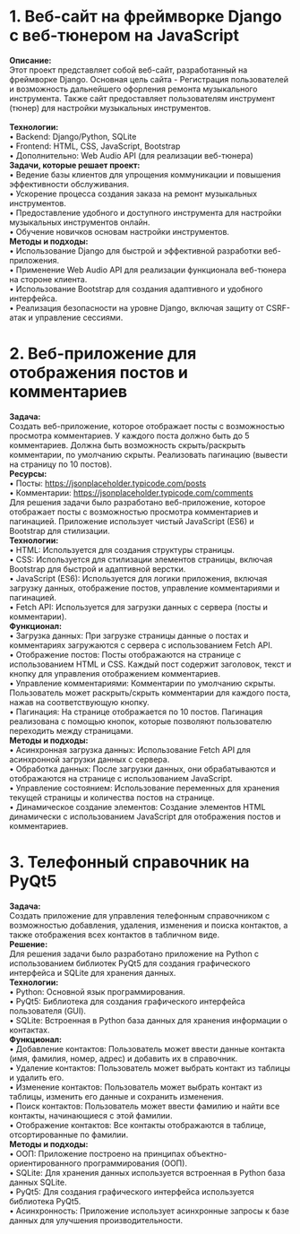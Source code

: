 # 1. Веб-сайт на фреймворке Django с веб-тюнером на JavaScript
<b>Описание:</b><br>
Этот проект представляет собой веб-сайт, разработанный на фреймворке Django. Основная цель сайта - Регистрация пользователей и возможность дальнейшего офорления ремонта музыкального инструмента. Также сайт предоставляет пользователям инструмент (тюнер) для настройки музыкальных инструментов.<br><br>
<b>Технологии:</b><br>
  •	Backend: Django/Python, SQLite<br>
  •	Frontend: HTML, CSS, JavaScript, Bootstrap<br>
  •	Дополнительно: Web Audio API (для реализации веб-тюнера)<br>
<b>Задачи, которые решает проект:</b><br>
  • Ведение базы клиентов для упрощения коммуникации и повышения эффективности обслуживания.<br>
  • Ускорение процесса создания заказа на ремонт музыкальных инструментов.<br>
  •	Предоставление удобного и доступного инструмента для настройки музыкальных инструментов онлайн.<br>
  •	Обучение новичков основам настройки инструментов.<br>
<b>Методы и подходы:</b><br>
  •	Использование Django для быстрой и эффективной разработки веб-приложения.<br>
  •	Применение Web Audio API для реализации функционала веб-тюнера на стороне клиента.<br>
  •	Использование Bootstrap для создания адаптивного и удобного интерфейса.<br>
  •	Реализация безопасности на уровне Django, включая защиту от CSRF-атак и управление сессиями.<br>

# 2. Веб-приложение для отображения постов и комментариев
<b>Задача:</b><br>
Создать веб-приложение, которое отображает посты с возможностью просмотра комментариев. У каждого поста должно быть до 5 комментариев. Должна быть возможность скрыть/раскрыть комментарии, по умолчанию скрыты. Реализовать пагинацию (вывести на страницу по 10 постов).<br>
<b>Ресурсы:</b><br>
  •	Посты: https://jsonplaceholder.typicode.com/posts<br>
  •	Комментарии: https://jsonplaceholder.typicode.com/comments<br>
Для решения задачи было разработано веб-приложение, которое отображает посты с возможностью просмотра комментариев и пагинацией. Приложение использует чистый JavaScript (ES6) и Bootstrap для стилизации.<br>
<b>Технологии:</b><br>
  •	HTML: Используется для создания структуры страницы.<br>
  •	CSS: Используется для стилизации элементов страницы, включая Bootstrap для быстрой и адаптивной верстки.<br>
  •	JavaScript (ES6): Используется для логики приложения, включая загрузку данных, отображение постов, управление комментариями и пагинацией.<br>
  •	Fetch API: Используется для загрузки данных с сервера (посты и комментарии).<br>
<b>Функционал:</b><br>
  •	Загрузка данных: При загрузке страницы данные о постах и комментариях загружаются с сервера с использованием Fetch API.<br>
  •	Отображение постов: Посты отображаются на странице с использованием HTML и CSS. Каждый пост содержит заголовок, текст и кнопку для управления отображением комментариев.<br>
  •	Управление комментариями: Комментарии по умолчанию скрыты. Пользователь может раскрыть/скрыть комментарии для каждого поста, нажав на соответствующую кнопку.<br>
  •	Пагинация: На странице отображается по 10 постов. Пагинация реализована с помощью кнопок, которые позволяют пользователю переходить между страницами.<br>
<b>Методы и подходы:</b><br>
  •	Асинхронная загрузка данных: Использование Fetch API для асинхронной загрузки данных с сервера.<br>
  •	Обработка данных: После загрузки данных, они обрабатываются и отображаются на странице с использованием JavaScript.<br>
  •	Управление состоянием: Использование переменных для хранения текущей страницы и количества постов на странице.<br>
  •	Динамическое создание элементов: Создание элементов HTML динамически с использованием JavaScript для отображения постов и комментариев.<br>

# 3. Телефонный справочник на PyQt5
<b>Задача:</b><br>
Создать приложение для управления телефонным справочником с возможностью добавления, удаления, изменения и поиска контактов, а также отображения всех контактов в табличном виде.<br>
<b>Решение:</b><br>
Для решения задачи было разработано приложение на Python с использованием библиотек PyQt5 для создания графического интерфейса и SQLite для хранения данных.<br>
<b>Технологии:</b><br>
  • Python: Основной язык программирования.<br>
  • PyQt5: Библиотека для создания графического интерфейса пользователя (GUI).<br>
  • SQLite: Встроенная в Python база данных для хранения информации о контактах.<br>
<b>Функционал:</b><br>
  • Добавление контактов: Пользователь может ввести данные контакта (имя, фамилия, номер, адрес) и добавить их в справочник.<br>
  • Удаление контактов: Пользователь может выбрать контакт из таблицы и удалить его.<br>
  • Изменение контактов: Пользователь может выбрать контакт из таблицы, изменить его данные и сохранить изменения.<br>
  • Поиск контактов: Пользователь может ввести фамилию и найти все контакты, начинающиеся с этой фамилии.<br>
  • Отображение контактов: Все контакты отображаются в таблице, отсортированные по фамилии.<br>
<b>Методы и подходы:</b><br>
  • ООП: Приложение построено на принципах объектно-ориентированного программирования (ООП).<br>
  • SQLite: Для хранения данных используется встроенная в Python база данных SQLite.<br>
  • PyQt5: Для создания графического интерфейса используется библиотека PyQt5.<br>
  • Асинхронность: Приложение использует асинхронные запросы к базе данных для улучшения производительности.<br>
